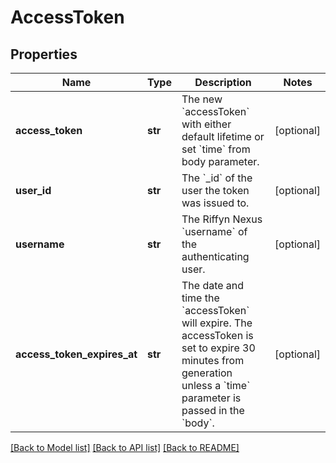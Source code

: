 # AccessToken

## Properties
Name | Type | Description | Notes
------------ | ------------- | ------------- | -------------
**access_token** | **str** | The new &#x60;accessToken&#x60; with either default lifetime or set &#x60;time&#x60; from body parameter. | [optional] 
**user_id** | **str** | The &#x60;_id&#x60; of the user the token was issued to. | [optional] 
**username** | **str** | The Riffyn Nexus &#x60;username&#x60; of the authenticating user. | [optional] 
**access_token_expires_at** | **str** | The date and time the &#x60;accessToken&#x60; will expire. The accessToken is set to expire 30 minutes from generation unless a &#x60;time&#x60; parameter is passed in the &#x60;body&#x60;. | [optional] 

[[Back to Model list]](../README.md#documentation-for-models) [[Back to API list]](../README.md#documentation-for-api-endpoints) [[Back to README]](../README.md)

